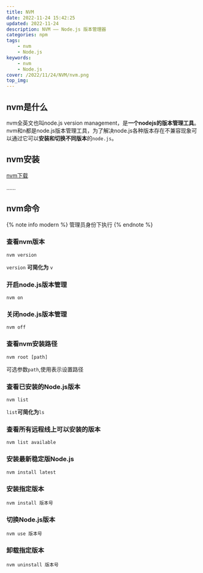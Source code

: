 ```yaml
---
title: NVM
date: 2022-11-24 15:42:25
updated: 2022-11-24
description: NVM —— Node.js 版本管理器
categories: npm
tags:
    - nvm
    - Node.js
keywords:
    - nvm
    - Node.js
cover: /2022/11/24/NVM/nvm.png
top_img: 
---
```


## nvm是什么

nvm全英文也叫node.js version management，是**一个nodejs的版本管理工具**。nvm和n都是node.js版本管理工具，为了解决node.js各种版本存在不兼容现象可以通过它可以**安装和切换不同版本**的`node.js`。

## nvm安装

[nvm下载](https://github.com/coreybutler/nvm-windows/releases)

……

## nvm命令

{% note info modern %}
管理员身份下执行
{% endnote %}

### 查看nvm版本

```shell
nvm version
```

`version` **可简化为** `v`

### 开启node.js版本管理

```shell
nvm on
```

### 关闭node.js版本管理

```shell
nvm off
```

### 查看nvm安装路径

```shell
nvm root [path]
```

可选参数`path`,使用表示设置路径

### 查看已安装的Node.js版本

```shell
nvm list
```

`list`**可简化为**`ls`

### 查看所有远程线上可以安装的版本

```shell
nvm list available
```

### 安装最新稳定版Node.js

```shell
nvm install latest
```

### 安装指定版本

```shell
nvm install 版本号
```

### 切换Node.js版本

```shell
nvm use 版本号
```

### 卸载指定版本

```shell
nvm uninstall 版本号
```
